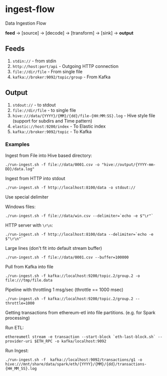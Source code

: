 # ingest-flow

Data Ingestion Flow 

__feed__ -> [source] -> [decode] -> [transform] -> [sink] -> __output__

## Feeds

1. ```stdin://```                               - from stdin
2. ```http://host:port/api```                   - Outgoing HTTP connection
3. ```file://dir/file```                        - From single file
4. ```kafka://broker:9092/topic/group```        - From Kafka

## Output

1. ```stdout://```                                           - to stdout
2. ```file://dir/file```                                     - to single file
3. ```hive:///data/{YYYY}/{MM}/{dd}/file-{HH:MM:SS}.log```   - Hive style file (support for subdirs and Time pattern)
4. ```elastic://host:9200/index```                           - To Elastic index
5. ```kafka://broker:9092/topic```                           - To Kafka


### Examples

Ingest from File into Hive based directory:

```
./run-ingest.sh -f file://data/0001.csv -o "hive://output/{YYYY-mm-DD}/data.log"
```

Ingest from HTTP into stdout

```
./run-ingest.sh -f http://localhost:8100/data -o stdout://
```

Use special delimiter

Windows files:
```
./run-ingest.sh -f file://data/win.csv --delimiter=`echo -e $"\r"`
```

HTTP server with `\r\n`:
```
./run-ingest.sh -f http://localhost:8100/data --delimiter=`echo -e $"\r\n"`
```

Large lines (don't fit into default stream buffer)

```
./run-ingest.sh -f file://data/0001.csv --buffer=100000
```

Pull from Kafka into file

```
./run-ingest.sh -f kafka://localhost:9200/topic.2/group.2 -o file:///tmp/file.data
```

Pipeline with throttling 1 msg/sec (throttle == 1000 msec)
```
./run-ingest.sh -f kafka://localhost:9200/topic.2/group.2 --throttle=1000
```


Getting transactions from ethereum-etl into file partitions. (e.g. for Spark processing)

Run ETL:
```
ethereumetl stream -e transaction --start-block `eth-last-block.sh` --provider-uri $ETH_RPC -o kafka/localhost:9092
```

Run Ingest:
```
./run-ingest.sh -f  kafka://localhost:9092/transactions/g1 -o hive:///mnt/share/data/spark/eth/{YYYY}/{MM}/{dd}/transactions-{HH_MM_SS}.log
```